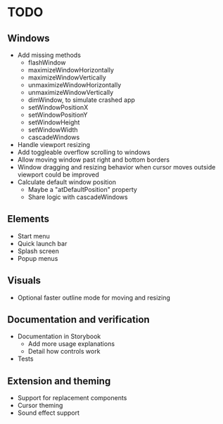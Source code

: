 # TODO

## Windows

* Add missing methods
  * flashWindow
  * maximizeWindowHorizontally
  * maximizeWindowVertically
  * unmaximizeWindowHorizontally
  * unmaximizeWindowVertically
  * dimWindow, to simulate crashed app
  * setWindowPositionX
  * setWindowPositionY
  * setWindowHeight
  * setWindowWidth
  * cascadeWindows
* Handle viewport resizing
* Add toggleable overflow scrolling to windows
* Allow moving window past right and bottom borders
* Window dragging and resizing behavior when cursor moves outside viewport
  could be improved
* Calculate default window position
  * Maybe a "atDefaultPosition" property
  * Share logic with cascadeWindows

## Elements

* Start menu
* Quick launch bar
* Splash screen
* Popup menus

## Visuals

* Optional faster outline mode for moving and resizing

## Documentation and verification

* Documentation in Storybook
  * Add more usage explanations
  * Detail how controls work
* Tests

## Extension and theming

* Support for replacement components
* Cursor theming
* Sound effect support
